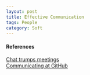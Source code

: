 ```yaml
---
layout: post
title: Effective Communication
tags: People
category: Soft
---
```


#### References ####

[Chat trumps meetings](http://zachholman.com/posts/chat/)  
[Communicating at GitHub](http://ben.balter.com/2014/11/06/rules-of-communicating-at-github/) 

